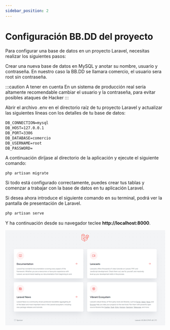 ```yaml
---
sidebar_position: 2
---
```


# Configuración BB.DD del proyecto

Para configurar una base de datos en un proyecto Laravel, necesitas realizar los siguientes pasos:


Crear una nueva base de datos en MySQL y anotar su nombre, usuario y contraseña.
En nuestro caso la BB.DD se llamara comercio, el usuario sera root sin contraseña. 

:::caution A tener en cuenta
En un sistema de producción real sería altamente recomendable cambiar el usuario y la contraseña, para evitar posibles ataques de Hacker
:::


Abrir el archivo .env en el directorio raíz de tu proyecto Laravel y actualizar las siguientes líneas con los detalles de tu base de datos:


```basch title="Configuración del archivo .env"
DB_CONNECTION=mysql
DB_HOST=127.0.0.1
DB_PORT=3306
DB_DATABASE=comercio
DB_USERNAME=root
DB_PASSWORD=
```
A continuación diríjase al directorio de la aplicación y ejecute el siguiente comando:

```sh
php artisan migrate
```
Si todo está configurado correctamente, puedes crear tus tablas y comenzar a trabajar con la base de datos en tu aplicación Laravel.

Si desea ahora introduce el siguiente comando en su terminal, podrá ver la pantalla de presentación de Laravel.

```bash
php artisan serve
```
Y ha continuación desde su navegador teclee **http://localhost:8000**.

![Laravel](/images/laravel10.png)
